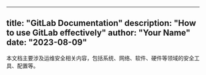 

---
title: "GitLab Documentation"
description: "How to use GitLab effectively"
author: "Your Name"
date: "2023-08-09"
---


本文档主要涉及运维安全相关内容，包括系统、网络、软件、硬件等领域的安全工具、配置等。